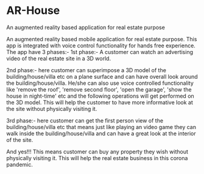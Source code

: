 # AR-House
An augmented reality based application for real estate purpose

An augmented reality based mobile application for real estate purpose. This app is integrated with voice control functionality for hands free experience. The app have 3 phases:- 
1st phase:- A customer can watch an advertising video of the real estate site in a 3D world.

2nd phase:- here customer can superimpose a 3D model of the building/house/villa etc on a plane surface and can have overall look around the building/house/villa. He/she can also use voice controlled functionality like 'remove the roof', 'remove second floor', 'open the garage', 'show the house in night-time' etc and the following operations will get performed on the 3D model. This will help the customer to have more informative look at the site without physically visiting it. 

3rd phase:- here customer can get the first person view of the building/house/villa etc that means just like playing an video game they can walk inside the building/house/villa and can have a great look at the interior of the site.

And yes!!! This means customer can buy any property they wish without physically visiting it. This will help the real estate business in this corona pandemic.
